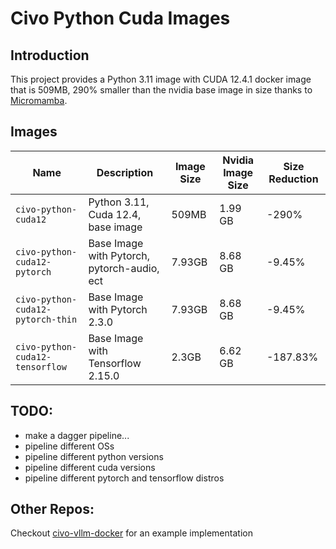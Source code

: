 # Civo Python Cuda Images

## Introduction

This project provides a Python 3.11 image with CUDA 12.4.1 docker image that is 509MB, 290% smaller than the nvidia base image in size thanks to [Micromamba](https://mamba.readthedocs.io/en/latest/user_guide/micromamba.html).

## Images
| Name                             | Description                                | Image Size | Nvidia Image Size | Size Reduction |
|----------------------------------|--------------------------------------------|------------|-------------------|----------------|
| `civo-python-cuda12`             | Python 3.11, Cuda 12.4, base image         | 509MB      | 1.99 GB           | -290%          |
| `civo-python-cuda12-pytorch`     | Base Image with Pytorch, pytorch-audio, ect| 7.93GB     | 8.68 GB           | -9.45%         |
| `civo-python-cuda12-pytorch-thin`| Base Image with Pytorch 2.3.0              | 7.93GB     | 8.68 GB           | -9.45%         |
| `civo-python-cuda12-tensorflow`  | Base Image with Tensorflow 2.15.0          | 2.3GB      | 6.62 GB           | -187.83%       |


## TODO: 
- make a dagger pipeline...
- pipeline different OSs
- pipeline different python versions
- pipeline different cuda versions
- pipeline different pytorch and tensorflow distros

## Other Repos: 
Checkout [civo-vllm-docker](https://github.com/civo-learn/civo-vllm-docker) for an example implementation
